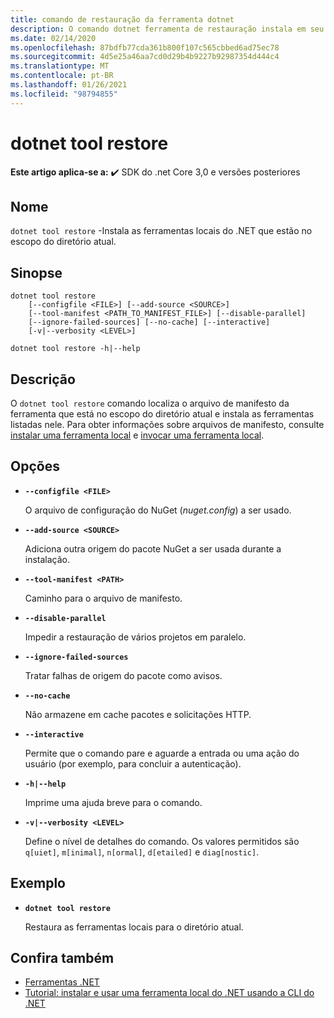 ```yaml
---
title: comando de restauração da ferramenta dotnet
description: O comando dotnet ferramenta de restauração instala em seu computador as ferramentas locais do .NET que estão no escopo para o diretório atual.
ms.date: 02/14/2020
ms.openlocfilehash: 87bdfb77cda361b800f107c565cbbed6ad75ec78
ms.sourcegitcommit: 4d5e25a46aa7cd0d29b4b9227b92987354d444c4
ms.translationtype: MT
ms.contentlocale: pt-BR
ms.lasthandoff: 01/26/2021
ms.locfileid: "98794855"
---
```

# <a name="dotnet-tool-restore"></a>dotnet tool restore

**Este artigo aplica-se a:** ✔️ SDK do .net Core 3,0 e versões posteriores

## <a name="name"></a>Nome

`dotnet tool restore` -Instala as ferramentas locais do .NET que estão no escopo do diretório atual.

## <a name="synopsis"></a>Sinopse

```dotnetcli
dotnet tool restore
    [--configfile <FILE>] [--add-source <SOURCE>]
    [--tool-manifest <PATH_TO_MANIFEST_FILE>] [--disable-parallel]
    [--ignore-failed-sources] [--no-cache] [--interactive]
    [-v|--verbosity <LEVEL>]

dotnet tool restore -h|--help
```

## <a name="description"></a>Descrição

O `dotnet tool restore` comando localiza o arquivo de manifesto da ferramenta que está no escopo do diretório atual e instala as ferramentas listadas nele. Para obter informações sobre arquivos de manifesto, consulte [instalar uma ferramenta local](global-tools.md#install-a-local-tool) e [invocar uma ferramenta local](global-tools.md#invoke-a-local-tool).

## <a name="options"></a>Opções

- **`--configfile <FILE>`**

  O arquivo de configuração do NuGet (*nuget.config*) a ser usado.

- **`--add-source <SOURCE>`**

  Adiciona outra origem do pacote NuGet a ser usada durante a instalação.

- **`--tool-manifest <PATH>`**

  Caminho para o arquivo de manifesto.

- **`--disable-parallel`**

  Impedir a restauração de vários projetos em paralelo.

- **`--ignore-failed-sources`**

  Tratar falhas de origem do pacote como avisos.

- **`--no-cache`**

  Não armazene em cache pacotes e solicitações HTTP.

- **`--interactive`**

  Permite que o comando pare e aguarde a entrada ou uma ação do usuário (por exemplo, para concluir a autenticação).

- **`-h|--help`**

  Imprime uma ajuda breve para o comando.

- **`-v|--verbosity <LEVEL>`**

  Define o nível de detalhes do comando. Os valores permitidos são `q[uiet]`, `m[inimal]`, `n[ormal]`, `d[etailed]` e `diag[nostic]`.

## <a name="example"></a>Exemplo

- **`dotnet tool restore`**

  Restaura as ferramentas locais para o diretório atual.

## <a name="see-also"></a>Confira também

- [Ferramentas .NET](global-tools.md)
- [Tutorial: instalar e usar uma ferramenta local do .NET usando a CLI do .NET](local-tools-how-to-use.md)
